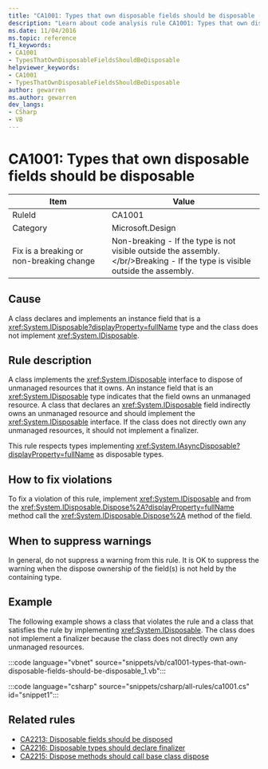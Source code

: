 ```yaml
---
title: "CA1001: Types that own disposable fields should be disposable (code analysis)"
description: "Learn about code analysis rule CA1001: Types that own disposable fields should be disposable"
ms.date: 11/04/2016
ms.topic: reference
f1_keywords:
- CA1001
- TypesThatOwnDisposableFieldsShouldBeDisposable
helpviewer_keywords:
- CA1001
- TypesThatOwnDisposableFieldsShouldBeDisposable
author: gewarren
ms.author: gewarren
dev_langs:
- CSharp
- VB
---
```

# CA1001: Types that own disposable fields should be disposable

|Item|Value|
|-|-|
|RuleId|CA1001|
|Category|Microsoft.Design|
|Fix is a breaking or non-breaking change|Non-breaking - If the type is not visible outside the assembly.<br/></br/>Breaking - If the type is visible outside the assembly.|

## Cause

A class declares and implements an instance field that is a <xref:System.IDisposable?displayProperty=fullName> type and the class does not implement <xref:System.IDisposable>.

## Rule description

A class implements the <xref:System.IDisposable> interface to dispose of unmanaged resources that it owns. An instance field that is an <xref:System.IDisposable> type indicates that the field owns an unmanaged resource. A class that declares an <xref:System.IDisposable> field indirectly owns an unmanaged resource and should implement the <xref:System.IDisposable> interface. If the class does not directly own any unmanaged resources, it should not implement a finalizer.

This rule respects types implementing <xref:System.IAsyncDisposable?displayProperty=fullName> as disposable types.

## How to fix violations

To fix a violation of this rule, implement <xref:System.IDisposable> and from the <xref:System.IDisposable.Dispose%2A?displayProperty=fullName> method call the <xref:System.IDisposable.Dispose%2A> method of the field.

## When to suppress warnings

In general, do not suppress a warning from this rule. It is OK to suppress the warning when the dispose ownership of the field(s) is not held by the containing type.

## Example

The following example shows a class that violates the rule and a class that satisfies the rule by implementing <xref:System.IDisposable>. The class does not implement a finalizer because the class does not directly own any unmanaged resources.

:::code language="vbnet" source="snippets/vb/ca1001-types-that-own-disposable-fields-should-be-disposable_1.vb":::

:::code language="csharp" source="snippets/csharp/all-rules/ca1001.cs" id="snippet1":::

## Related rules

- [CA2213: Disposable fields should be disposed](ca2213.md)
- [CA2216: Disposable types should declare finalizer](ca2216.md)
- [CA2215: Dispose methods should call base class dispose](ca2215.md)
